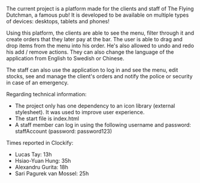 The current project is a platform made for the clients and staff of The Flying Dutchman, a famous pub! It is developed to be available on multiple types of devices: desktops, tablets and phones!

Using this platform, the clients are able to see the menu, filter through it and create orders that they later pay at the bar. The user is able to drag and drop items from the menu into his order. He's also allowed to undo and redo his add / remove actions. They can also change the language of the application from English to Swedish or Chinese.

The staff can also use the application to log in and see the menu, edit stocks, see and manage the client's orders and notify the police or security in case of an emergency. 

Regarding technical information:
- The project only has one dependency to an icon library (external stylesheet). It was used to improve user experience.
- The start file is index.html
- A staff member can log in using the following username and password: staffAccount (password: password123)

Times reported in Clockify:
- Lucas Tay: 13h
- Hsiao-Yuan Hung: 35h
- Alexandru Gurita: 18h
- Sari Pagurek van Mossel: 25h
